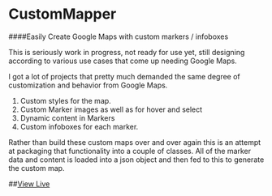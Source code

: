 CustomMapper
============

####Easily Create Google Maps with custom markers / infoboxes


This is seriously work in progress, not ready for use yet, still designing according to various use cases that come up needing Google Maps.

I got a lot of projects that pretty much demanded the same degree of customization and behavior from Google Maps.

1. Custom styles for the map.
2. Custom Marker images as well as for hover and select
3. Dynamic content in Markers
4. Custom infoboxes for each marker.

Rather than build these custom maps over and over again this is an attempt at packaging that functionality into a couple of classes. All of the marker data and content is loaded into a json object and then fed to this to generate the custom map.

##[View Live](http://robincwillis.github.io/CustomMapper/)